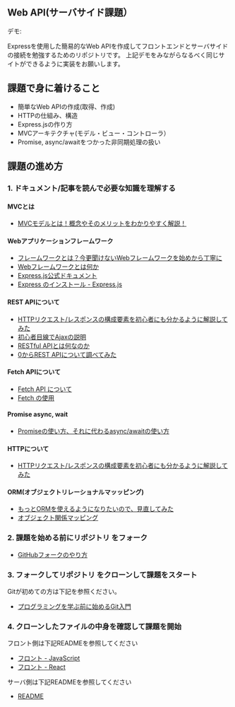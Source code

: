 ## Web API(サーバサイド課題）

デモ: 

Expressを使用した簡易的なWeb APIを作成してフロントエンドとサーバサイドの接続を勉強するためのリポジトリです。
上記デモをみながらなるべく同じサイトができるように実装をお願いします。

## 課題で身に着けること

- 簡単なWeb APIの作成(取得、作成)
- HTTPの仕組み、構造
- Express.jsの作り方
- MVCアーキテクチャ(モデル・ビュー・コントローラ）
- Promise, async/awaitをつかった非同期処理の扱い

## 課題の進め方

### 1. ドキュメント/記事を読んで必要な知識を理解する

#### MVCとは

- [MVCモデルとは！概念やそのメリットをわかりやすく解説！](https://www.geekly.co.jp/column/cat-technology/1911_040/)

#### Webアプリケーションフレームワーク

- [フレームワークとは？今更聞けないWebフレームワークを始めから丁寧に](https://blog.codecamp.jp/web_framework)
- [Webフレームワークとは何か](https://postd.cc/what-is-a-web-framework/)
- [Express.js公式ドキュメント](https://expressjs.com/ja/)
- [Express のインストール - Express.js](https://expressjs.com/ja/starter/installing.html)

#### REST APIについて
- [HTTPリクエスト/レスポンスの構成要素を初心者にも分かるように解説してみた](https://qiita.com/koheiyamaguchi0203/items/5777c4653a01ae4c7b06)
- [初心者目線でAjaxの説明](https://qiita.com/hisamura333/items/e3ea6ae549eb09b7efb9)
- [RESTful APIとは何なのか](https://qiita.com/NagaokaKenichi/items/0647c30ef596cedf4bf2)
- [0からREST APIについて調べてみた](https://qiita.com/masato44gm/items/dffb8281536ad321fb08)

#### Fetch APIについて

- [Fetch API について](https://qiita.com/sotasato/items/31be24d6776f3232c0c0)
- [Fetch の使用](https://developer.mozilla.org/ja/docs/Web/API/Fetch_API/Using_Fetch)

#### Promise async, wait

- [Promiseの使い方、それに代わるasync/awaitの使い方](https://qiita.com/suin/items/97041d3e0691c12f4974)

#### HTTPについて

- [HTTPリクエスト/レスポンスの構成要素を初心者にも分かるように解説してみた](https://qiita.com/koheiyamaguchi0203/items/5777c4653a01ae4c7b06)

#### ORM(オブジェクトリレーショナルマッッピング)

- [もっとORMを使えるようになりたいので、見直してみた](https://qiita.com/niisan-tokyo/items/156eb35c6eeaf07b9b65)
- [オブジェクト関係マッピング](https://qiita.com/yk-nakamura/items/acd071f16cda844579b9)

### 2. 課題を始める前にリポジトリ をフォーク

- [GitHubフォークのやり方](https://version-1workspace.gitbook.io/github/how-to-fork)

### 3. フォークしてリポジトリ をクローンして課題をスタート

Gitが初めての方は下記を参照ください。

- [プログラミングを学ぶ前に始めるGit入門](https://version-1workspace.gitbook.io/git/)

### 4. クローンしたファイルの中身を確認して課題を開始

フロント側は下記READMEを参照してください

- [フロント - JavaScript](./front-js/README.md)
- [フロント - React](./front-react/README.md)

サーバ側は下記READMEを参照してください

- [README](./server/README.md)
